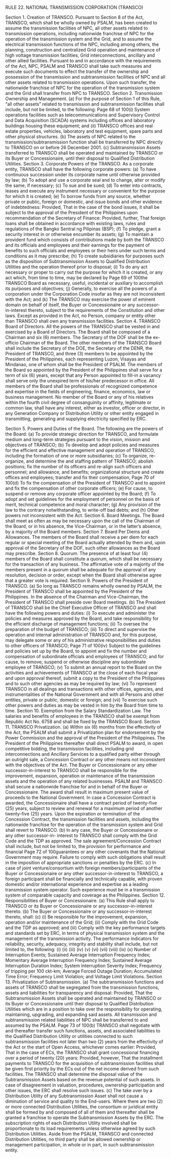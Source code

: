 RULE 22. NATIONAL TRANSMISSION CORPORATION (TRANSCO)

Section 1. Creation of TRANSCO.
Pursuant to Section 8 of the Act, TRANSCO, which shall be wholly owned by
PSALM, has been created to assume the transmission facilities of NPC, all
other assets related to transmission operations, including nationwide
franchise of NPC for the operation of the transmission system and the Grid,
and to assume the electrical transmission functions of the NPC, including
among others, the planning, construction and centralized Grid operation
and maintenance of high voltage transmission facilities, Grid
interconnections, ancillary and other allied facilities.
Pursuant to and in accordance with the requirements of the Act, NPC,
PSALM and TRANSCO shall take such measures and execute such
documents to effect the transfer of the ownership and possession of the
transmission and subtransmission facilities of NPC and all other assets
related to transmission operations. Upon such transfer, the nationwide
franchise of NPC for the operation of the transmission system and the Grid
shall transfer from NPC to TRANSCO.
Section 2. Transmission Ownership and Management.
(a)
For the purpose of Section 1 of this Rule, “all other assets” related to
transmission and subtransmission facilities shall include, but not be
limited, to the following:
Page 68 of 100(i) System operations facilities such as telecommunications and
Supervisory Control and Data Acquisition (SCADA) systems
including offices and laboratory buildings housing these
equipment; and
(ii) TRANSCO offices and real estate properties, vehicles, laboratory
and test equipment, spare parts and other physical structures.
(b) The assets of NPC related to the transmission/subtransmission
function shall be transferred by NPC directly to TRANSCO on or
before 26 December 2001.
(c) Subtransmission Assets transferred to TRANSCO shall be operated
and maintained by TRANSCO or its Buyer or Concessionaire, until
their disposal to Qualified Distribution Utilities.
Section 3. Corporate Powers of the TRANSCO.
As a corporate entity, TRANSCO shall have the following corporate powers:
(a) To have continuous succession under its corporate name until
otherwise provided by law;
(b) To adopt and use a corporate seal and to change, alter or modify the
same, if necessary;
(c) To sue and be sued;
(d) To enter into contracts, leases and execute any instrument necessary
or convenient for the purpose for which it is created;
(e) To borrow funds from any source, whether private or public, foreign
or domestic, and issue bonds and other evidence of indebtedness:
Provided, That in the case of the bond issues, it shall be subject to the
approval of the President of the Philippines upon recommendation of
the Secretary of Finance: Provided, further, That foreign loans shall be
obtained in accordance with existing laws, rules and regulations of
the Bangko Sentral ng Pilipinas (BSP);
(f) To pledge, grant a security interest in or otherwise encumber its
assets;
(g) To maintain a provident fund which consists of contributions made by
both the TRANSCO and its officials and employees and their earnings
for the payment of benefits to such officials and employees or their
heirs under such terms and conditions as it may prescribe;
(h) To create subsidiaries for purposes such as the disposition of
Subtransmission Assets to Qualified Distribution Utilities and the
operation thereof prior to disposal;
(i) To do any act necessary or proper to carry out the purpose for which
it is created, or any act which, from time to time, may be declared by
Page 69 of 100the TRANSCO Board as necessary, useful, incidental or auxiliary to
accomplish its purposes and objectives;
(j) Generally, to exercise all the powers of a corporation under the
Corporation Code insofar as they are not inconsistent with the Act;
and
(k) The TRANSCO may exercise the power of eminent domain on behalf of
itself, the Buyer or Concessionaire or any successor-in-interest
thereto, subject to the requirements of the Constitution and other
laws. Except as provided in the Act, no Person, company or entity
other than TRANSCO shall own any transmission facilities.
Section 4. TRANSCO Board of Directors.
All the powers of the TRANSCO shall be vested in and exercised by a Board
of Directors. The Board shall be composed of a Chairman and six (6)
members. The Secretary of the DOF shall be the ex-officio Chairman of the
Board. The other members of the TRANSCO Board shall include the
Secretary of the DOE, the Secretary of the DENR, the President of
TRANSCO, and three (3) members to be appointed by the President of the
Philippines, each representing Luzon, Visayas and Mindanao, one of whom
shall be the President of PSALM.
The members of the Board so appointed by the President of the Philippines
shall serve for a term of six (6) years, except that any Person appointed to
fill-in a vacancy shall serve only the unexpired term of his/her predecessor
in office. All members of the Board shall be professionals of recognized
competence and expertise in the fields of engineering, finance, economics,
law or business management. No member of the Board or any of his
relatives within the fourth civil degree of consanguinity or affinity, legitimate
or common law, shall have any interest, either as investor, officer or
director, in any Generation Company or Distribution Utility or other entity
engaged in transmitting, generating and supplying electricity specified by ERC.

Section 5. Powers and Duties of the Board.
The following are the powers of the Board:
(a) To provide strategic direction for TRANSCO, and formulate medium
and long-term strategies pursuant to the vision, mission and
objectives of TRANSCO;
(b) To develop and adopt policies and measures for the efficient and
effective management and operation of TRANSCO, including the
formation of one or more subsidiaries;
(c) To organize, re-organize, and determine the
and staffing pattern of TRANSCO; abolish
positions; fix the number of its officers and
re-align such officers and personnel; and
allowance, and benefits;
organizational structure
and create offices and
employees; transfer and
fix their compensation,
Page 70 of 100(d) To fix the compensation of the President of TRANSCO and to appoint
and fix the compensation of other corporate officers;
(e) For cause, to suspend or remove any corporate officer appointed by
the Board;
(f) To adopt and set guidelines for the employment of personnel on the
basis of merit, technical competence and moral character;
(g) Any provision of the law to the contrary notwithstanding, to write-off
bad debts; and
(h) Other powers not inconsistent with the Act.
Section 6. Board Meetings.
The Board shall meet as often as may be necessary upon the call of the
Chairman of the Board, or in his absence, the Vice-Chairman, or in the
latter’s absence, by a majority of the Board members.
Section 7. Board Per Diems and Allowances.
The members of the Board shall receive a per diem for each regular or
special meeting of the Board actually attended by them and, upon approval
of the Secretary of the DOF, such other allowances as the Board may
prescribe.
Section 8. Quorum.
The presence of at least four (4) members of the Board shall constitute a
quorum, which shall be necessary for the transaction of any business. The
affirmative vote of a majority of the members present in a quorum shall be
adequate for the approval of any resolution, decision or order, except when
the Board shall otherwise agree that a greater vote is required.
Section 9. Powers of the President of TRANSCO.
(a) So long as TRANSCO remains wholly owned by PSALM, the President
of TRANSCO shall be appointed by the President of the Philippines.
In the absence of the Chairman and Vice-Chairman, the President of
TRANSCO shall preside over Board meetings.
(b) The President of TRANSCO shall be the Chief Executive Officer of
TRANSCO and shall have the following powers and duties:
(i) To execute and administer the policies and measures approved
by the Board, and take responsibility for the efficient discharge
of management functions;
(ii) To oversee the preparation of the budget of TRANSCO;
(iii) To direct and supervise the operation and internal
administration of TRANSCO and, for this purpose, may delegate
some or any of his administrative responsibilities and duties to
other officers of TRANSCO;
Page 71 of 100(iv) Subject to the guidelines and policies set up by the Board, to
appoint and fix the number and compensation of subordinate
officials and employees of TRANSCO; and for cause, to remove,
suspend or otherwise discipline any subordinate employee of
TRANSCO;
(v) To submit an annual report to the Board on the activities and
achievements of TRANSCO at the close of each fiscal year and
upon approval thereof, submit a copy to the President of the
Philippines and to such other agencies as may be required by
law;
(vi) To represent TRANSCO in all dealings and transactions with
other offices, agencies, and instrumentalities of the National
Government and with all Persons and other entities, private or
public, domestic or foreign; and
(vii) To exercise such other powers and duties as may be vested in
him by the Board from time to time.
Section 10. Exemption from the Salary Standardization Law.
The salaries and benefits of employees in the TRANSCO shall be exempt
from Republic Act No. 6758 and shall be fixed by the TRANSCO Board.
Section 11. TRANSCO Privatization.
(a) Within six (6) months from the effectivity of the Act, the PSALM shall
submit a Privatization plan for endorsement by the Power Commission
and the approval of the President of the Philippines. The President of
the Philippines thereafter shall direct PSALM to award, in open
competitive bidding, the transmission facilities, including grid
interconnections and Ancillary Services to a qualified party either
through an outright sale, a Concession Contract or any other means
not inconsistent with the objectives of the Act.
The Buyer or
Concessionaire or any other successor-in-interest to TRANSCO shall
be responsible for the improvement, expansion, operation or
maintenance of the transmission assets and the operation of any
related businesses. PSALM and TRANSCO shall secure a nationwide
franchise for and in behalf of the Buyer or Concessionaire. The award
shall result in maximum present value of proceeds to the National
Government.
In case a Concession Contract is awarded, the
Concessionaire shall have a contract period of twenty-five (25) years,
subject to review and renewal for a maximum period of another
twenty-five (25) years. Upon the expiration or termination of the
Concession Contract, the transmission facilities and assets, including
the nationwide franchise for the operation of the transmission system
and Grid shall revert to TRANSCO.
(b) In any case, the Buyer or Concessionaire or any other successor-in-
interest to TRANSCO shall comply with the Grid Code and the TDP as
approved. The sale agreement/Concession Contract shall include,
but not be limited to, the provision for performance and financial
Page 72 of 100guarantees or any other covenants that the National Government may
require. Failure to comply with such obligations shall result in the
imposition of appropriate sanctions or penalties by the ERC.
(c)
In
case
of
joint
venture/consortium
with
foreign
members/participants of the Buyer or Concessionaire or any other
successor-in-interest to TRANSCO, a foreign participant shall be
financially and technically capable, with proven domestic and/or
international experience and expertise as a leading transmission
system operator. Such experience must be in a transmission system
of comparable capacity and coverage as the Philippines.
Section 12. Responsibilities of Buyer or Concessionaire.
(a) This Rule shall apply to TRANSCO or its Buyer or Concessionaire or
any successor-in-interest thereto.
(b) The Buyer or Concessionaire or any successor-in-interest thereto,
shall:
(c)
(i) Be responsible for the improvement, expansion, operation
and/or maintenance of the Grid;
(ii) Comply with the Grid Code and the TDP as approved; and
(iii) Comply with the key performance targets and standards set by
ERC, in terms of physical transmission system and the
management of the transmission activity.
The performance indicators for reliability, security, adequacy, integrity
and stability shall include, but not limited to, the following:
(i)
(ii)
(iii)
(iv)
(v)
(vi)
(vii)
(viii)
(ix)
(x)
Number of Interruption Events;
Sustained Average Interruption Frequency Index;
Momentary Average Interruption Frequency Index;
Sustained Average Interruption Duration Index;
System Interruption Severity Index;
Frequency of tripping per 100 ckt-km;
Average Forced Outage Duration;
Accumulated Time Error;
Frequency Limit Violation; and
Voltage Limit Violations.
Section 13. Privatization of Subtransmission.
(a)
The subtransmission functions and assets of TRANSCO shall be
segregated from the transmission functions, assets and liabilities for
transparency and disposal: Provided, That the Subtransmission
Assets shall be operated and maintained by TRANSCO or its Buyer or
Concessionaire until their disposal to Qualified Distribution Utilities
which are in a position to take over the responsibility for operating,
maintaining, upgrading, and expanding said assets. All transmission
and subtransmission related liabilities of NPC shall be transferred to
and assumed by the PSALM.
Page 73 of 100(b) TRANSCO shall negotiate with and thereafter transfer such functions,
assets, and associated liabilities to the Qualified Distribution Utility or
utilities connected to such subtransmission facilities not later than
two (2) years from the effectivity of the Act or the start of Open Access,
whichever comes earlier: Provided, That in the case of ECs, the
TRANSCO shall grant concessional financing over a period of twenty
(20) years: Provided, however, That the installment payments to
TRANSCO for the acquisition of subtransmission facilities shall be
given first priority by the ECs out of the net income derived from such
facilities. The TRANSCO shall determine the disposal value of the
Subtransmission Assets based on the revenue potential of such
assets. In case of disagreement in valuation, procedures, ownership
participation and other issues, the ERC shall resolve such issues.
(c) The take over by a Distribution Utility of any Subtransmission Asset
shall not cause a diminution of service and quality to the End-users.
Where there are two (2) or more connected Distribution Utilities, the
consortium or juridical entity shall be formed by and composed of all
of them and thereafter shall be granted a franchise to operate the
Subtransmission Assets by the ERC.
The subscription rights of each Distribution Utility involved shall be
proportionate to its load requirements unless otherwise agreed by
such Distribution Utilities.
Aside from the PSALM, TRANSCO and connected Distribution
Utilities, no third party shall be allowed ownership or management
participation, in whole or in part, in such subtransmission entity.

